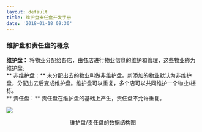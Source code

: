 ```yaml
---
layout: default
title: 维护盘责任盘开发手册
date: '2018-01-18 09:30'
---
```

### 维护盘和责任盘的概念  

**维护盘：** 将物业分配给各店，由各店进行物业信息的维护和管理，这些物业称为维护盘。  
** 非维护盘：** 未分配出去的物业叫做非维护盘。新添加的物业默认为非维护盘，分配出去后变成维护盘。维护盘可以重复，多个店可以共同维护一个物业/楼栋。  
** 责任盘：** 责任盘在维护盘的基础上产生，责任盘不允许重复。

![](https://98erp.github.io/assets/images/databases.png)
<center>维护盘/责任盘的数据结构图</center>
